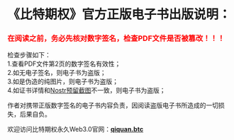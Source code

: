 
<h1 style="font-size: value;"> 《比特期权》官方正版电子书出版说明： </h1>


<h3 style="color: red;">在阅读之前，务必先核对数字签名，检查PDF文件是否被篡改！！！</h3>

检查步骤如下：<br>
1.查看PDF文件第2页的数字签名有效性；<br>
2.如无电子签名，则电子书为盗版；<br>
3.如是伪造的纯图片，则电子书为盗版；<br>
4.如证书详情和<a href="https://primal.net/e/nevent1qqs8gqk99hfqjwpkjuj867gh25xkxnpmhhj5jta0aulzkfegzvacpmcdazyw6">Nostr预留截图</a>不一致，则电子书为盗版；<br>

作者对携带正版数字签名的电子书内容负责，因阅读盗版电子书所造成的一切损失，后果自负。

欢迎访问比特期权永久Web3.0官网：**<a href="primal.net/p/nprofile1qqsqawfnz459n0uu3vd8g5xds9zz29k7ctr9e9sqd33p0mdz720jcxsvdpgca">qiquan.btc</a>**

